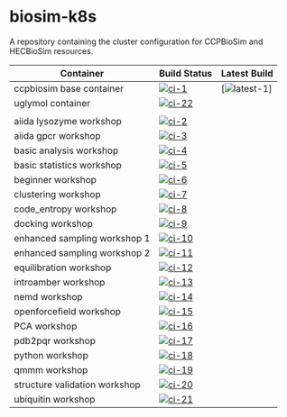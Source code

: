 # biosim-k8s
A repository containing the cluster configuration for CCPBioSim and HECBioSim resources.

| Container                     | Build Status           | Latest Build  |
| ----------------------------- | ---------------------- | ------------- |
| ccpbiosim base container      | [![ci-1]][ci-link-1]   | [![latest-1]] |
| uglymol container             | [![ci-22]][ci-link-22] |
|                               |                        |
| aiida lysozyme workshop       | [![ci-2]][ci-link-2]   |
| aiida gpcr workshop           | [![ci-3]][ci-link-3]   |
| basic analysis workshop       | [![ci-4]][ci-link-4]   |
| basic statistics workshop     | [![ci-5]][ci-link-5]   |
| beginner workshop             | [![ci-6]][ci-link-6]   |
| clustering workshop           | [![ci-7]][ci-link-7]   |
| code_entropy workshop         | [![ci-8]][ci-link-8]   |
| docking workshop              | [![ci-9]][ci-link-9]   |
| enhanced sampling workshop 1  | [![ci-10]][ci-link-10] |
| enhanced sampling workshop 2  | [![ci-11]][ci-link-11] |
| equilibration workshop        | [![ci-12]][ci-link-12] |
| introamber workshop           | [![ci-13]][ci-link-13] |
| nemd workshop                 | [![ci-14]][ci-link-14] |
| openforcefield workshop       | [![ci-15]][ci-link-15] |
| PCA workshop                  | [![ci-16]][ci-link-16] |
| pdb2pqr workshop              | [![ci-17]][ci-link-17] |
| python workshop               | [![ci-18]][ci-link-18] |
| qmmm workshop                 | [![ci-19]][ci-link-19] |
| structure validation workshop | [![ci-20]][ci-link-20] |
| ubiquitin workshop            | [![ci-21]][ci-link-21] |

[ci-1]: https://github.com/jimboid/biosim-jupyterhub-base/actions/workflows/build.yaml/badge.svg?branch=main
[ci-link-1]: https://github.com/jimboid/biosim-jupyterhub-base/actions/workflows/build.yaml
[latest-1]: https://img.shields.io/badge/dynamic/json?url=https%3A%2F%2Fjimboid.github.io%2Fbiosim-workshops-dash%2Fworkshop.json&query=%24.containers.biosim-jupyterhub-base.latest&logo=github&logoColor=darkgrey&label=latest&color=purple

[ci-2]: https://github.com/jimboid/biosim-aiida-lysozyme-workshop/actions/workflows/build.yaml/badge.svg?branch=main
[ci-link-2]: https://github.com/jimboid/biosim-aiida-lysozyme-workshop/actions/workflows/build.yaml

[ci-3]: https://github.com/jimboid/biosim-aiida-gpcr-workshop/actions/workflows/build.yaml/badge.svg?branch=main
[ci-link-3]: https://github.com/jimboid/biosim-aiida-gpcr-workshop/actions/workflows/build.yaml

[ci-4]: https://github.com/jimboid/biosim-basic-analysis-workshop/actions/workflows/build.yaml/badge.svg?branch=main
[ci-link-4]: https://github.com/jimboid/biosim-basic-analysis-workshop/actions/workflows/build.yaml

[ci-5]: https://github.com/jimboid/biosim-basic-statistics-workshop/actions/workflows/build.yaml/badge.svg?branch=main
[ci-link-5]: https://github.com/jimboid/biosim-basic-statistics-workshop/actions/workflows/build.yaml

[ci-6]: https://github.com/jimboid/biosim-beginners-workshop/actions/workflows/build.yaml/badge.svg?branch=main
[ci-link-6]: https://github.com/jimboid/biosim-beginners-workshop/actions/workflows/build.yaml

[ci-7]: https://github.com/jimboid/biosim-clustering-workshop/actions/workflows/build.yaml/badge.svg?branch=main
[ci-link-7]: https://github.com/jimboid/biosim-clustering-workshop/actions/workflows/build.yaml

[ci-8]: https://github.com/jimboid/biosim-codeentropy-workshop/actions/workflows/build.yaml/badge.svg?branch=main
[ci-link-8]: https://github.com/jimboid/biosim-codeentropy-workshop/actions/workflows/build.yaml

[ci-9]: https://github.com/jimboid/biosim-docking-workshop/actions/workflows/build.yaml/badge.svg?branch=main
[ci-link-9]: https://github.com/jimboid/biosim-docking-workshop/actions/workflows/build.yaml

[ci-10]: https://github.com/jimboid/biosim-enhanced-sampling-workshop/actions/workflows/build-container1.yaml/badge.svg?branch=main
[ci-link-10]: https://github.com/jimboid/biosim-enhanced-sampling-workshop/actions/workflows/build.yaml

[ci-11]: https://github.com/jimboid/biosim-enhanced-sampling-workshop/actions/workflows/build-container2.yaml/badge.svg?branch=main
[ci-link-11]: https://github.com/jimboid/biosim-enhanced-sampling-workshop/actions/workflows/build.yaml

[ci-12]: https://github.com/jimboid/biosim-equilibration-workshop/actions/workflows/build.yaml/badge.svg?branch=main
[ci-link-12]: https://github.com/jimboid/biosim-equilibration-workshop/actions/workflows/build.yaml

[ci-13]: https://github.com/jimboid/biosim-introamber-workshop/actions/workflows/build.yaml/badge.svg?branch=main
[ci-link-13]: https://github.com/jimboid/biosim-introamber-workshop/actions/workflows/build.yaml

[ci-14]: https://github.com/jimboid/biosim-nemd-workshop/actions/workflows/build.yaml/badge.svg?branch=main
[ci-link-14]: https://github.com/jimboid/biosim-nemd-workshop/actions/workflows/build.yaml

[ci-15]: https://github.com/jimboid/biosim-openff-workshop/actions/workflows/build.yaml/badge.svg?branch=main
[ci-link-15]: https://github.com/jimboid/biosim-openff-workshop/actions/workflows/build.yaml

[ci-16]: https://github.com/jimboid/biosim-pca-workshop/actions/workflows/build.yaml/badge.svg?branch=main
[ci-link-16]: https://github.com/jimboid/biosim-pca-workshop/actions/workflows/build.yaml

[ci-17]: https://github.com/jimboid/biosim-pdb2pqr-workshop/actions/workflows/build.yaml/badge.svg?branch=main
[ci-link-17]: https://github.com/jimboid/biosim-pdb2pqr-workshop/actions/workflows/build.yaml

[ci-18]: https://github.com/jimboid/biosim-python-workshop/actions/workflows/build.yaml/badge.svg?branch=main
[ci-link-18]: https://github.com/jimboid/biosim-python-workshop/actions/workflows/build.yaml

[ci-19]: https://github.com/jimboid/biosim-qmmm-workshop/actions/workflows/build.yaml/badge.svg?branch=main
[ci-link-19]: https://github.com/jimboid/biosim-qmmm-workshop/actions/workflows/build.yaml

[ci-20]: https://github.com/jimboid/biosim-structure-validation-workshop/actions/workflows/build.yaml/badge.svg?branch=main
[ci-link-20]: https://github.com/jimboid/biosim-structure-validation-workshop/actions/workflows/build.yaml

[ci-21]: https://github.com/jimboid/biosim-ubiquitin-analysis-workshop/actions/workflows/build.yaml/badge.svg?branch=main
[ci-link-21]: https://github.com/jimboid/biosim-ubiquitin-analysis-workshop/actions/workflows/build.yaml

[ci-22]: https://github.com/jimboid/biosim-uglymol/actions/workflows/build.yaml/badge.svg?branch=main
[ci-link-22]: https://github.com/jimboid/biosim-uglymol/actions/workflows/build.yaml
